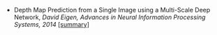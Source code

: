 * Depth Map Prediction from a Single Image using a Multi-Scale Deep Network, *David Eigen,  Advances in Neural Information Processing Systems, 2014* [[summary]](https://github.com/thtang/aMMAI2018-paper-summary/tree/master/Iterative%20Quantization%20A%20Procrustean%20Approach%20to%20Learning%20Binary%20Codes)
